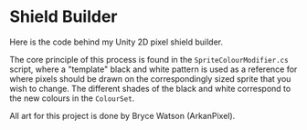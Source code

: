 # Shield Builder

Here is the code behind my Unity 2D pixel shield builder. 

The core principle of this process is found in the `SpriteColourModifier.cs` script, where a "template" black and white pattern is used as a reference for where pixels should be drawn on the correspondingly sized sprite that you wish to change. The different shades of the black and white correspond to the new colours in the `ColourSet`.

All art for this project is done by Bryce Watson (ArkanPixel).
 
